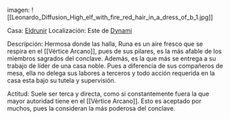 imagen:
	![[Leonardo_Diffusion_High_elf_with_fire_red_hair_in_a_dress_of_b_1.jpg]]

Casa: <u>Eldrunir</u>
Localización: Este de <u>Dynami</u>

Descripción: 
Hermosa donde las halla, Runa es un aire fresco que se respira en el [[Vértice Arcano]], pues de sus pilares, es la más afable de los miembros sagrados del conclave. Además, es la que más se entrega a su trabajo de líder de una casa noble. Pues a diferencia de sus compañeros de mesa, ella no delega sus labores a terceros y todo acción requerida en la casa esta bajo su tutela y supervisión.

Actitud:
	Suele ser terca y directa, como si constantemente fuera la que mayor autoridad tiene en el [[Vértice Arcano]]. Esto es aceptado por muchos, pues la consideran la más poderosa del conclave. 